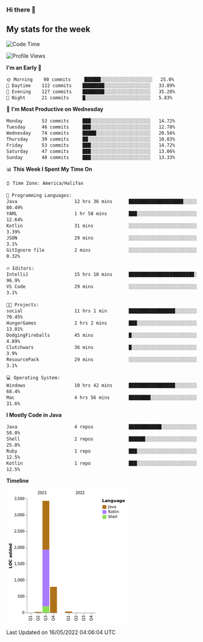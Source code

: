 ### Hi there 👋

## My stats for the week
<!--START_SECTION:waka-->
![Code Time](http://img.shields.io/badge/Code%20Time-199%20hrs%2054%20mins-blue)

![Profile Views](http://img.shields.io/badge/Profile%20Views-1-blue)

**I'm an Early 🐤** 

```text
🌞 Morning    90 commits     ██████░░░░░░░░░░░░░░░░░░░   25.0% 
🌆 Daytime    122 commits    ████████░░░░░░░░░░░░░░░░░   33.89% 
🌃 Evening    127 commits    ████████░░░░░░░░░░░░░░░░░   35.28% 
🌙 Night      21 commits     █░░░░░░░░░░░░░░░░░░░░░░░░   5.83%

```
📅 **I'm Most Productive on Wednesday** 

```text
Monday       53 commits     ███░░░░░░░░░░░░░░░░░░░░░░   14.72% 
Tuesday      46 commits     ███░░░░░░░░░░░░░░░░░░░░░░   12.78% 
Wednesday    74 commits     █████░░░░░░░░░░░░░░░░░░░░   20.56% 
Thursday     39 commits     ██░░░░░░░░░░░░░░░░░░░░░░░   10.83% 
Friday       53 commits     ███░░░░░░░░░░░░░░░░░░░░░░   14.72% 
Saturday     47 commits     ███░░░░░░░░░░░░░░░░░░░░░░   13.06% 
Sunday       48 commits     ███░░░░░░░░░░░░░░░░░░░░░░   13.33%

```


📊 **This Week I Spent My Time On** 

```text
⌚︎ Time Zone: America/Halifax

💬 Programming Languages: 
Java                     12 hrs 36 mins      ████████████████████░░░░░   80.49% 
YAML                     1 hr 58 mins        ███░░░░░░░░░░░░░░░░░░░░░░   12.64% 
Kotlin                   31 mins             ░░░░░░░░░░░░░░░░░░░░░░░░░   3.39% 
JSON                     29 mins             ░░░░░░░░░░░░░░░░░░░░░░░░░   3.1% 
GitIgnore file           2 mins              ░░░░░░░░░░░░░░░░░░░░░░░░░   0.32%

🔥 Editors: 
IntelliJ                 15 hrs 10 mins      ████████████████████████░   96.9% 
VS Code                  29 mins             ░░░░░░░░░░░░░░░░░░░░░░░░░   3.1%

🐱‍💻 Projects: 
social                   11 hrs 1 min        █████████████████░░░░░░░░   70.45% 
HungerGames              2 hrs 2 mins        ███░░░░░░░░░░░░░░░░░░░░░░   13.01% 
DodgingFireballs         45 mins             █░░░░░░░░░░░░░░░░░░░░░░░░   4.89% 
Clutchwars               36 mins             █░░░░░░░░░░░░░░░░░░░░░░░░   3.9% 
ResourcePack             29 mins             ░░░░░░░░░░░░░░░░░░░░░░░░░   3.1%

💻 Operating System: 
Windows                  10 hrs 42 mins      █████████████████░░░░░░░░   68.4% 
Mac                      4 hrs 56 mins       ████████░░░░░░░░░░░░░░░░░   31.6%

```

**I Mostly Code in Java** 

```text
Java                     4 repos             ████████████░░░░░░░░░░░░░   50.0% 
Shell                    2 repos             ██████░░░░░░░░░░░░░░░░░░░   25.0% 
Ruby                     1 repo              ███░░░░░░░░░░░░░░░░░░░░░░   12.5% 
Kotlin                   1 repo              ███░░░░░░░░░░░░░░░░░░░░░░   12.5%

```


**Timeline**

![Chart not found](https://raw.githubusercontent.com/lyndseyy/lyndseyy/main/charts/bar_graph.png) 


 Last Updated on 16/05/2022 04:06:04 UTC
<!--END_SECTION:waka-->